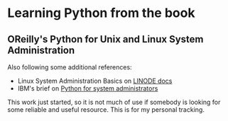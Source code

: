 # Learning Python from the book
## OReilly's Python for Unix and Linux System Administration

Also following some additional references:
- Linux System Administration Basics on [LINODE docs](https://www.linode.com/docs/tools-reference/linux-system-administration-basics)
- IBM's brief on [Python for system administrators](http://www.ibm.com/developerworks/aix/library/au-python/)

This work just started, so it is not much of use if somebody is looking for some reliable and useful resource. This is for my personal tracking.
